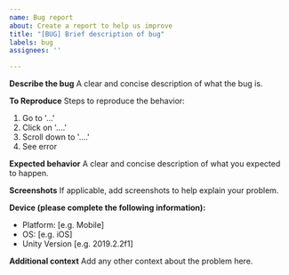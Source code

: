 ```yaml
---
name: Bug report
about: Create a report to help us improve
title: "[BUG] Brief description of bug"
labels: bug
assignees: ''

---
```


**Describe the bug**
A clear and concise description of what the bug is.

**To Reproduce**
Steps to reproduce the behavior:
1. Go to '...'
2. Click on '....'
3. Scroll down to '....'
4. See error

**Expected behavior**
A clear and concise description of what you expected to happen.

**Screenshots**
If applicable, add screenshots to help explain your problem.

**Device (please complete the following information):**
 - Platform: [e.g. Mobile]
 - OS: [e.g. iOS]
 - Unity Version [e.g. 2019.2.2f1]

**Additional context**
Add any other context about the problem here.
